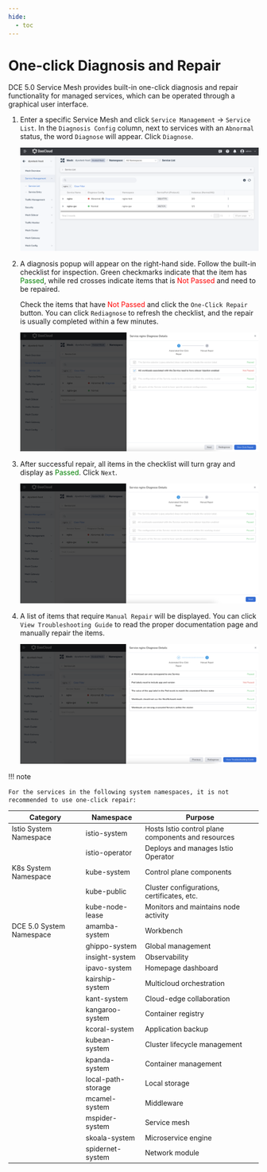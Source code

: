 ```yaml
---
hide:
  - toc
---
```


# One-click Diagnosis and Repair

DCE 5.0 Service Mesh provides built-in one-click diagnosis and repair functionality for managed services, which can be operated through a graphical user interface.

1. Enter a specific Service Mesh and click `Service Management` -> `Service List`.
   In the `Diagnosis Config` column, next to services with an `Abnormal` status,
   the word `Diagnose` will appear. Click `Diagnose`.

    ![Diagnose](../images/diagnose01.png)

2. A diagnosis popup will appear on the right-hand side. Follow the built-in checklist for inspection.
   Green checkmarks indicate that the item has <span style="color:green">Passed</span>, while red crosses indicate items that is <span style="color:red">Not Passed</span> and need to be repaired.

    Check the items that have <span style="color:red">Not Passed</span> and click the `One-Click Repair` button.
    You can click `Rediagnose` to refresh the checklist, and the repair is usually
    completed within a few minutes.

    ![Repair](../images/diagnose02.png)

3. After successful repair, all items in the checklist will turn gray and display as
   <span style="color:green">Passed</span>. Click `Next`.

    ![Next](../images/diagnose03.png)

4. A list of items that require `Manual Repair` will be displayed.
   You can click `View Troubleshooting Guide` to read the proper documentation page and manually repair the items.

    ![Manual repair](../images/diagnose04.png)

!!! note

    For the services in the following system namespaces, it is not recommended to use one-click repair:

| Category             | Namespace          | Purpose                        |
| -------------------- | ------------------ | ----------------------------- |
| Istio System Namespace | istio-system       | Hosts Istio control plane components and resources |
|                      | istio-operator     | Deploys and manages Istio Operator |
| K8s System Namespace   | kube-system        | Control plane components      |
|                      | kube-public        | Cluster configurations, certificates, etc. |
|                      | kube-node-lease    | Monitors and maintains node activity |
| DCE 5.0 System Namespace | amamba-system      | Workbench         |
|                      | ghippo-system      | Global management             |
|                      | insight-system     | Observability                 |
|                      | ipavo-system       | Homepage dashboard            |
|                      | kairship-system    | Multicloud orchestration       |
|                      | kant-system        | Cloud-edge collaboration       |
|                      | kangaroo-system    | Container registry              |
|                      | kcoral-system      | Application backup             |
|                      | kubean-system      | Cluster lifecycle management  |
|                      | kpanda-system      | Container management          |
|                      | local-path-storage | Local storage                 |
|                      | mcamel-system      | Middleware                    |
|                      | mspider-system     | Service mesh                  |
|                      | skoala-system      | Microservice engine            |
|                      | spidernet-system   | Network module                |
